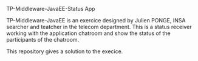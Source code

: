 TP-Middleware-JavaEE-Status App


TP-Middleware-JavaEE is an exercice designed by Julien PONGE, INSA searcher and teatcher in the telecom department.
This is a status receiver working with the application chatroom and show the status of the participants of the chatroom.

This repository gives a solution to the execice.
